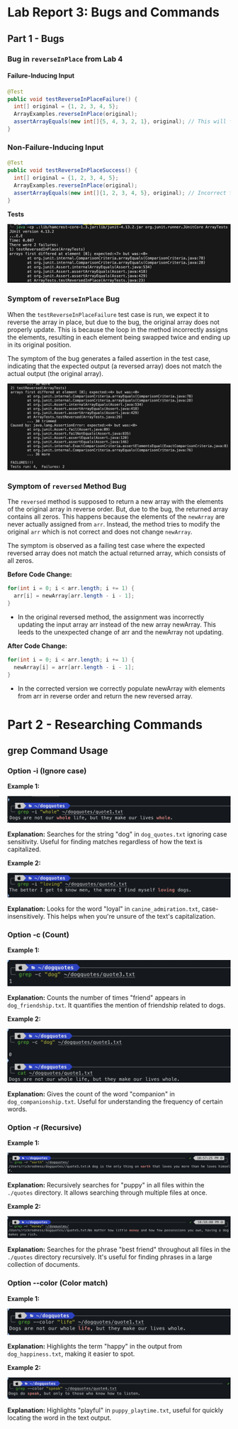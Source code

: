# Lab Report 3: Bugs and Commands

## Part 1 - Bugs

### Bug in `reverseInPlace` from Lab 4 

#### Failure-Inducing Input

```java
@Test
public void testReverseInPlaceFailure() {
  int[] original = {1, 2, 3, 4, 5};
  ArrayExamples.reverseInPlace(original);
  assertArrayEquals(new int[]{5, 4, 3, 2, 1}, original); // This will fail 
}
```
### Non-Failure-Inducing Input
```java
@Test
public void testReverseInPlaceSuccess() {
  int[] original = {1, 2, 3, 4, 5};
  ArrayExamples.reverseInPlace(original);
  assertArrayEquals(new int[]{1, 2, 3, 4, 5}, original); // Incorrect test that passes
}

```
**Tests**

![Image](lab-3-1.png)

### Symptom of `reverseInPlace` Bug

When the `testReverseInPlaceFailure` test case is run, we expect it to reverse the array in place, but due to the bug, the original array does not properly update. This is because the loop in the method incorrectly assigns the elements, resulting in each element being swapped twice and ending up in its original position.

The symptom of the bug generates a failed assertion in the test case, indicating that the expected output (a reversed array) does not match the actual output (the original array).


![Image](lab-report-3-2.png)

### Symptom of `reversed` Method Bug

The `reversed` method is supposed to return a new array with the elements of the original array in reverse order. But, due to the bug, the returned array contains all zeros. This happens because the elements of the `newArray` are never actually assigned from `arr`. Instead, the method tries to modify the original `arr` which is not correct and does not change `newArray`.

The symptom is observed as a failing test case where the expected reversed array does not match the actual returned array, which consists of all zeros.

**Before Code Change:**
```java
for(int i = 0; i < arr.length; i += 1) {
  arr[i] = newArray[arr.length - i - 1];
}
```
- In the original reversed method, the assignment was incorrectly updating the input array arr instead of the new array newArray. This leeds to the unexpected change of arr and the newArray not updating.
  
**After Code Change:**  

```java
for(int i = 0; i < arr.length; i += 1) {
  newArray[i] = arr[arr.length - i - 1];
}
```
- In the corrected version we correctly populate newArray with elements from arr in reverse order and return the new reversed array.

  
# Part 2 - Researching Commands

## grep Command Usage

### Option -i (Ignore case)

**Example 1:**

![Image](grep1.png)  


**Explanation:** Searches for the string "dog" in `dog_quotes.txt` ignoring case sensitivity. Useful for finding matches regardless of how the text is capitalized.

**Example 2:**

![Image](grep2.png)  


**Explanation:** Looks for the word "loyal" in `canine_admiration.txt`, case-insensitively. This helps when you're unsure of the text's capitalization.

### Option -c (Count)

**Example 1:**

![Image](grep3.png)  


**Explanation:** Counts the number of times "friend" appears in `dog_friendship.txt`. It quantifies the mention of friendship related to dogs.

**Example 2:**

![Image](grep4.png)  


**Explanation:** Gives the count of the word "companion" in `dog_companionship.txt`. Useful for understanding the frequency of certain words.

### Option -r (Recursive)

**Example 1:**

![Image](grep5.png)  


**Explanation:** Recursively searches for "puppy" in all files within the `./quotes` directory. It allows searching through multiple files at once.

**Example 2:**

![Image](grep6.png)  


**Explanation:** Searches for the phrase "best friend" throughout all files in the `./quotes` directory recursively. It's useful for finding phrases in a large collection of documents.

### Option --color (Color match)

**Example 1:**

![Image](grep7.png)  


**Explanation:** Highlights the term "happy" in the output from `dog_happiness.txt`, making it easier to spot.

**Example 2:**

![Image](grep8.png)  


**Explanation:** Highlights "playful" in `puppy_playtime.txt`, useful for quickly locating the word in the text output.


